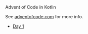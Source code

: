 Advent of Code in Kotlin

See [adventofcode.com](https://adventofcode.com/) for more info.

* [Day 1](src/main/kotlin/nvn/adventofcode/day1/solveCaptcha.kt)